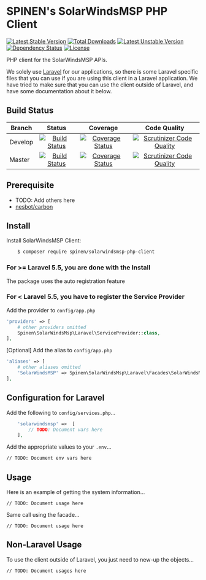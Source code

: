 # SPINEN's SolarWindsMSP PHP Client

[![Latest Stable Version](https://poser.pugx.org/spinen/solarwindsmsp-php-client/v/stable)](https://packagist.org/packages/spinen/solarwindsmsp-php-client)
[![Total Downloads](https://poser.pugx.org/spinen/solarwindsmsp-php-client/downloads)](https://packagist.org/packages/spinen/solarwindsmsp-php-client)
[![Latest Unstable Version](https://poser.pugx.org/spinen/solarwindsmsp-php-client/v/unstable)](https://packagist.org/packages/spinen/solarwindsmsp-php-client)
[![Dependency Status](https://www.versioneye.com/php/spinen:solarwindsmsp-php-client/badge.svg)](https://www.versioneye.com/php/spinen:solarwindsmsp-php-client)
[![License](https://poser.pugx.org/spinen/solarwindsmsp-php-client/license)](https://packagist.org/packages/spinen/solarwindsmsp-php-client)

PHP client for the SolarWindsMSP APIs.

We solely use [Laravel](http://www.laravel.com) for our applications, so there is some Laravel specific files that you can use if you are using this client in a Laravel application. We have tried to make sure that you can use the client outside of Laravel, and have some documentation about it below.

## Build Status

| Branch | Status | Coverage | Code Quality |
| ------ | :----: | :------: | :----------: |
| Develop | [![Build Status](https://travis-ci.org/spinen/solarwindsmsp-php-client.svg?branch=develop)](https://travis-ci.org/spinen/solarwindsmsp-php-client) | [![Coverage Status](https://coveralls.io/repos/spinen/solarwindsmsp-php-client/badge.svg?branch=develop&service=github)](https://coveralls.io/github/spinen/solarwindsmsp-php-client?branch=develop) | [![Scrutinizer Code Quality](https://scrutinizer-ci.com/g/spinen/solarwindsmsp-php-client/badges/quality-score.png?b=develop)](https://scrutinizer-ci.com/g/spinen/solarwindsmsp-php-client/?branch=develop) |
| Master | [![Build Status](https://travis-ci.org/spinen/solarwindsmsp-php-client.svg?branch=master)](https://travis-ci.org/spinen/solarwindsmsp-php-client) | [![Coverage Status](https://coveralls.io/repos/spinen/solarwindsmsp-php-client/badge.svg?branch=master&service=github)](https://coveralls.io/github/spinen/solarwindsmsp-php-client?branch=master) | [![Scrutinizer Code Quality](https://scrutinizer-ci.com/g/spinen/solarwindsmsp-php-client/badges/quality-score.png?b=master)](https://scrutinizer-ci.com/g/spinen/solarwindsmsp-php-client/?branch=master) |

## Prerequisite

* TODO: Add others here
* [nesbot/carbon](https://github.com/briannesbitt/Carbon)

## Install

Install SolarWindsMSP Client:

```bash
    $ composer require spinen/solarwindsmsp-php-client
```

### For >= Laravel 5.5, you are done with the Install

The package uses the auto registration feature

### For < Laravel 5.5, you have to register the Service Provider

Add the provider to ```config/app.php```

```php
'providers' => [
    # other providers omitted
    Spinen\SolarWindsMsp\Laravel\ServiceProvider::class,
],
```

[Optional] Add the alias to ```config/app.php```

```php
'aliases' => [
    # other aliases omitted
    'SolarWindsMSP' => Spinen\SolarWindsMsp\Laravel\Facades\SolarWindsMsp::class,
],
```

## Configuration for Laravel

Add the following to ```config/services.php```...

```php
    'solarwindsmsp' =>  [
        // TODO: Document vars here
    ],
```

Add the appropriate values to your ```.env```...

```bash
// TODO: Document env vars here
```

## Usage

Here is an example of getting the system information...

```
// TODO: Document usage here
```

Same call using the facade...

```
// TODO: Document usage here
```

## Non-Laravel Usage

To use the client outside of Laravel, you just need to new-up the objects...
 
```
// TODO: Document usages here
```

